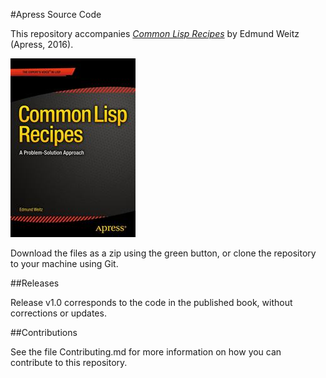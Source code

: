 #Apress Source Code

This repository accompanies [*Common Lisp Recipes*](http://www.apress.com/9781484211779) by Edmund Weitz (Apress, 2016).

![Cover image](9781484211779.jpg)

Download the files as a zip using the green button, or clone the repository to your machine using Git.

##Releases

Release v1.0 corresponds to the code in the published book, without corrections or updates.

##Contributions

See the file Contributing.md for more information on how you can contribute to this repository.
